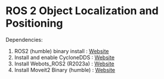 # ROS 2 Object Localization and Positioning


Dependencies:
1. ROS2 (humble) binary install : [Website](https://docs.ros.org/en/humble/Installation/Ubuntu-Install-Debians.html#ubuntu-debian)
2. Install and enable CycloneDDS : [Website](https://docs.ros.org/en/humble/Installation/DDS-Implementations/Working-with-Eclipse-CycloneDDS.html#eclipse-cyclone-dds)
3. Install Webots_ROS2 (R2023a) : [Website](https://docs.ros.org/en/humble/Tutorials/Advanced/Simulators/Webots/Installation-Ubuntu.html#installation-ubuntu)
4. Install Moveit2 Binary (humble) : [Website](https://moveit.ros.org/install-moveit2/binary/)

